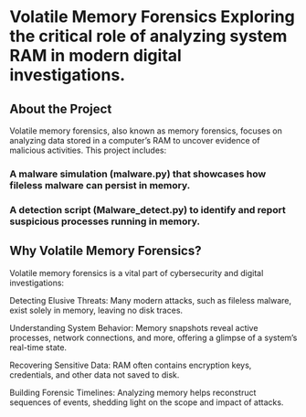 # Volatile Memory Forensics Exploring the critical role of analyzing system RAM in modern digital investigations.

## About the Project
Volatile memory forensics, also known as memory forensics, focuses on analyzing data stored in a computer’s RAM to uncover evidence of malicious activities. This project includes:

### A malware simulation (malware.py) that showcases how fileless malware can persist in memory.

### A detection script (Malware_detect.py) to identify and report suspicious processes running in memory.

## Why Volatile Memory Forensics?
Volatile memory forensics is a vital part of cybersecurity and digital investigations:

Detecting Elusive Threats: Many modern attacks, such as fileless malware, exist solely in memory, leaving no disk traces.

Understanding System Behavior: Memory snapshots reveal active processes, network connections, and more, offering a glimpse of a system’s real-time state.

Recovering Sensitive Data: RAM often contains encryption keys, credentials, and other data not saved to disk.

Building Forensic Timelines: Analyzing memory helps reconstruct sequences of events, shedding light on the scope and impact of attacks.
